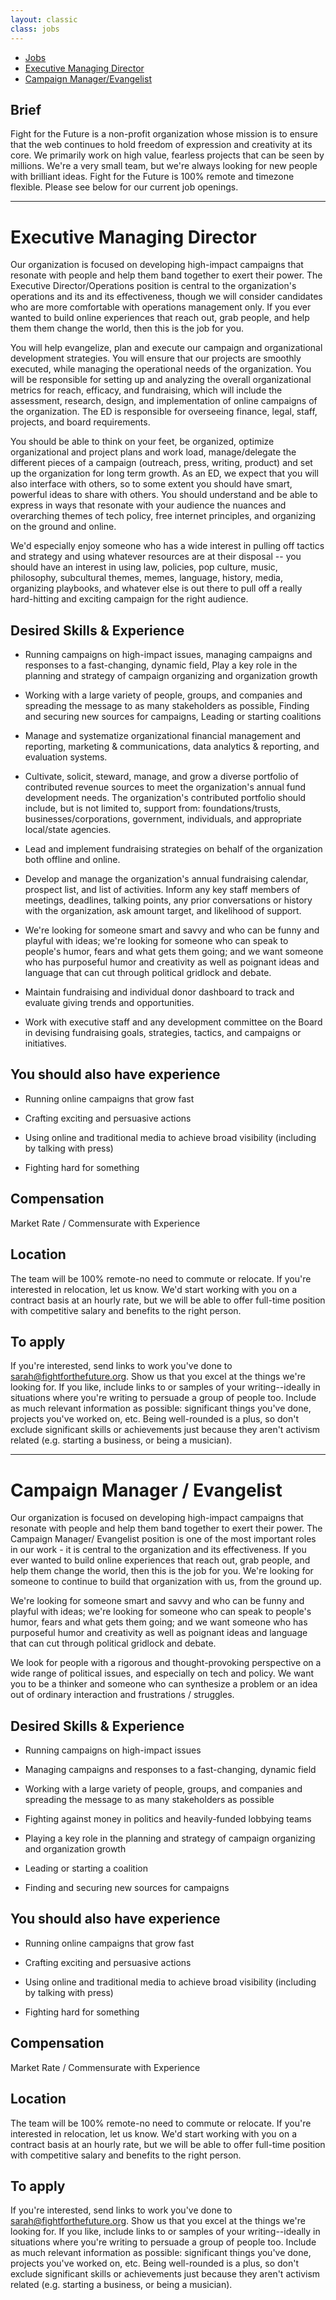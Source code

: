 ```yaml
---
layout: classic
class: jobs
---
```

* [Jobs](#)
* [Executive Managing Director](#executive-managing-director)
* [Campaign Manager/Evangelist](#campaign-manager--evangelist)

## Brief

Fight for the Future is a non-profit organization whose mission is to ensure that the web continues to hold freedom of expression and creativity at its core. We primarily work on high value, fearless projects that can be seen by millions. We're a very small team, but we're always looking for new people with brilliant ideas. Fight for the Future is 100% remote and timezone flexible. Please see below for our current job openings.

------

# Executive Managing Director

Our organization is focused on developing high-impact campaigns that resonate with people and help them band together to exert their power. The Executive Director/Operations position is central to the organization's operations and its and its effectiveness, though we will consider candidates who are more comfortable with operations management only. If you ever wanted to build online experiences that reach out, grab people, and help them them change the world, then this is the job for you.

You will help evangelize, plan and execute our campaign and organizational development strategies. You will ensure that our projects are smoothly executed, while managing the operational needs of the organization. You will be responsible for setting up and analyzing the overall organizational metrics for reach, efficacy, and fundraising, which will include the assessment, research, design, and implementation of online campaigns of the organization. The ED is responsible for overseeing finance, legal, staff, projects, and board requirements.

You should be able to think on your feet, be organized, optimize organizational and project plans and work load, manage/delegate the different pieces of a campaign (outreach, press, writing, product) and set up the organization for long term growth. As an ED, we expect that you will also interface with others, so to some extent you should have smart, powerful ideas to share with others. You should understand and be able to express in ways that resonate with your audience the nuances and overarching themes of tech policy, free internet principles, and organizing on the ground and online.

We'd especially enjoy someone who has a wide interest in pulling off tactics and strategy and using whatever resources are at their disposal -- you should have an interest in using law, policies, pop culture, music, philosophy, subcultural themes, memes, language, history, media, organizing playbooks, and whatever else is out there to pull off a really hard-hitting and exciting campaign for the right audience.

## Desired Skills & Experience

* Running campaigns on high-impact issues, managing campaigns and responses to a fast-changing, dynamic field, Play a key role in the planning and strategy of campaign organizing and organization growth

* Working with a large variety of people, groups, and companies and spreading the message to as many stakeholders as possible, Finding and securing new sources for campaigns, Leading or starting coalitions

* Manage and systematize organizational financial management and reporting, marketing & communications, data analytics & reporting, and evaluation systems.

* Cultivate, solicit, steward, manage, and grow a diverse portfolio of contributed revenue sources to meet the organization's annual fund development needs. The organization's contributed portfolio should include, but is not limited to, support from: foundations/trusts, businesses/corporations, government, individuals, and appropriate local/state agencies.

* Lead and implement fundraising strategies on behalf of the organization both offline and online.

* Develop and manage the organization's annual fundraising calendar, prospect list, and list of activities. Inform any key staff members of meetings, deadlines, talking points, any prior conversations or history with the organization, ask amount target, and likelihood of support.

* We're looking for someone smart and savvy and who can be funny and playful with ideas; we're looking for someone who can speak to people's humor, fears and what gets them going; and we want someone who has purposeful humor and creativity as well as poignant ideas and language that can cut through political gridlock and debate.

* Maintain fundraising and individual donor dashboard to track and evaluate giving trends and opportunities.

* Work with executive staff and any development committee on the Board in devising fundraising goals, strategies, tactics, and campaigns or initiatives.

## You should also have experience

* Running online campaigns that grow fast

* Crafting exciting and persuasive actions

* Using online and traditional media to achieve broad visibility (including by talking with press)

* Fighting hard for something

## Compensation

Market Rate / Commensurate with Experience

## Location

The team will be 100% remote-no need to commute or relocate. If you're interested in relocation, let us know. We'd start working with you on a contract basis at an hourly rate, but we will be able to offer full-time position with competitive salary and benefits to the right person.

## To apply

If you're interested, send links to work you've done to [sarah@fightforthefuture.org](mailto:sarah@fightforthefuture.org). Show us that you excel at the things we're looking for. If you like, include links to or samples of your writing--ideally in situations where you're writing to persuade a group of people too. Include as much relevant information as possible: significant things you've done, projects you've worked on, etc. Being well-rounded is a plus, so don't exclude significant skills or achievements just because they aren't activism related (e.g. starting a business, or being a musician).

------

# Campaign Manager / Evangelist

Our organization is focused on developing high-impact campaigns that resonate with people and help them band together to exert their power. The Campaign Manager/ Evangelist position is one of the most important roles in our work - it is central to the organization and its effectiveness. If you ever wanted to build online experiences that reach out, grab people, and help them change the world, then this is the job for you. We're looking for someone to continue to build that organization with us, from the ground up.

We're looking for someone smart and savvy and who can be funny and playful with ideas; we're looking for someone who can speak to people's humor, fears and what gets them going; and we want someone who has purposeful humor and creativity as well as poignant ideas and language that can cut through political gridlock and debate.

We look for people with a rigorous and thought-provoking perspective on a wide range of political issues, and especially on tech and policy. We want you to be a thinker and someone who can synthesize a problem or an idea out of ordinary interaction and frustrations / struggles.

## Desired Skills & Experience

* Running campaigns on high-impact issues

* Managing campaigns and responses to a fast-changing, dynamic field

* Working with a large variety of people, groups, and companies and spreading the message to as many stakeholders as possible

* Fighting against money in politics and heavily-funded lobbying teams

* Playing a key role in the planning and strategy of campaign organizing and organization growth

* Leading or starting a coalition

* Finding and securing new sources for campaigns

## You should also have experience

* Running online campaigns that grow fast

* Crafting exciting and persuasive actions

* Using online and traditional media to achieve broad visibility (including by talking with press)

* Fighting hard for something

## Compensation

Market Rate / Commensurate with Experience

## Location

The team will be 100% remote-no need to commute or relocate. If you're interested in relocation, let us know. We'd start working with you on a contract basis at an hourly rate, but we will be able to offer full-time position with competitive salary and benefits to the right person.

## To apply

If you're interested, send links to work you've done to [sarah@fightforthefuture.org](mailto:sarah@fightforthefuture.org). Show us that you excel at the things we're looking for. If you like, include links to or samples of your writing--ideally in situations where you're writing to persuade a group of people too. Include as much relevant information as possible: significant things you've done, projects you've worked on, etc. Being well-rounded is a plus, so don't exclude significant skills or achievements just because they aren't activism related (e.g. starting a business, or being a musician).
